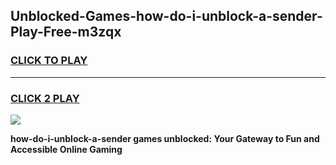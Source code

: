 
## Unblocked-Games-how-do-i-unblock-a-sender-Play-Free-m3zqx
<h3>
<a href="https://premium76.site?title=how-do-i-unblock-a-sender&ref=18A1">CLICK TO PLAY</a></h3>
<hr>

<h3>
<a href="https://premium76.site?title=how-do-i-unblock-a-sender&ref=18A1">CLICK 2 PLAY</a>
  
</h3>

<a href="https://premium76.site?title=how-do-i-unblock-a-sender&ref=18A1"><img src="https://clearcache.store/games.png"></a>


**how-do-i-unblock-a-sender games unblocked: Your Gateway to Fun and Accessible Online Gaming**

